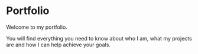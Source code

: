# Portfolio
Welcome to my portfolio.

You will find everything you need to know about who I am, what my projects are and how I can help achieve your goals.
